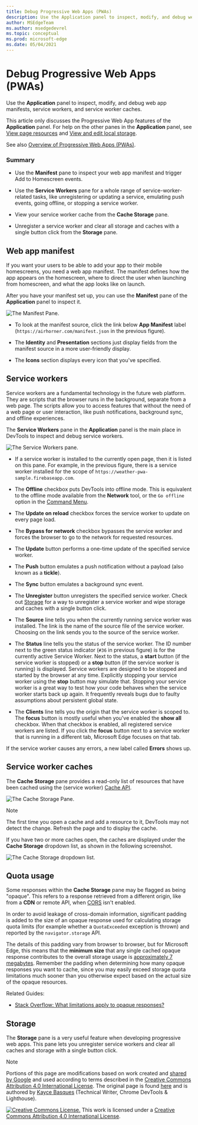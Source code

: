 ```yaml
---
title: Debug Progressive Web Apps (PWAs)
description: Use the Application panel to inspect, modify, and debug web app manifests, service workers, and service worker caches.
author: MSEdgeTeam
ms.author: msedgedevrel
ms.topic: conceptual
ms.prod: microsoft-edge
ms.date: 05/04/2021
---
```

<!-- Copyright Kayce Basques

   Licensed under the Apache License, Version 2.0 (the "License");
   you may not use this file except in compliance with the License.
   You may obtain a copy of the License at

       https://www.apache.org/licenses/LICENSE-2.0

   Unless required by applicable law or agreed to in writing, software
   distributed under the License is distributed on an "AS IS" BASIS,
   WITHOUT WARRANTIES OR CONDITIONS OF ANY KIND, either express or implied.
   See the License for the specific language governing permissions and
   limitations under the License.  -->
# Debug Progressive Web Apps (PWAs)

Use the **Application** panel to inspect, modify, and debug web app manifests, service workers, and service worker caches.

This article only discusses the Progressive Web App features of the **Application** panel.  For help on the other panes in the **Application** panel, see [View page resources](../resources/index.md) and [View and edit local storage](../storage/localstorage.md).

See also [Overview of Progressive Web Apps (PWAs)](../../progressive-web-apps-chromium/index.md).

### Summary

*  Use the **Manifest** pane to inspect your web app manifest and trigger Add to Homescreen events.

*  Use the **Service Workers** pane for a whole range of service-worker-related tasks, like unregistering or updating a service, emulating push events, going offline, or stopping a service worker.

*  View your service worker cache from the **Cache Storage** pane.

*  Unregister a service worker and clear all storage and caches with a single button click from the **Storage** pane.


<!-- ====================================================================== -->
## Web app manifest

If you want your users to be able to add your app to their mobile homescreens, you need a web app manifest.  The manifest defines how the app appears on the homescreen, where to direct the user when launching from homescreen, and what the app looks like on launch.

<!--Related Guides:

* [Improve user experiences with a Web App Manifest](/web/fundamentals/web-app-manifest)
* [Using App Install Banners](/web/fundamentals/app-install-banners)  -->

<!--TODO:  Link to sections when available. -->

After you have your manifest set up, you can use the **Manifest** pane of the **Application** panel to inspect it.

![The Manifest Pane.](../media/manifest-pane.msft.png)

*  To look at the manifest source, click the link below **App Manifest** label (`https://airhorner.com/manifest.json` in the previous figure).
<!-- *  Click the **Add to homescreen** button to simulate an Add to Homescreen event.  Check out the next section for more information.  -->

*  The **Identity** and **Presentation** sections just display fields from the manifest source in a more user-friendly display.

*  The **Icons** section displays every icon that you've specified.

<!--### Simulate Add to Homescreen events  -->

<!--A web app may only be added to a homescreen when the site is visited at least twice, with at least five minutes between visits.  While developing or debugging your Add to Homescreen workflow, the criteria is potentially inconvenient.
The **Add to homescreen** button on the **App Manifest** pane lets you simulate Add to Homescreen events whenever you want.  -->

<!--You can test out this feature with the [Microsoft I/O 2016 progressive web app](https://events.alpahabet.com/io2016/), which has proper support for Add to Homescreen.  Choosing on **Add to Homescreen** while the app is open prompts Microsoft Edge to display the "add this site to your shelf" banner, which is the desktop equivalent of the "add to homescreen" banner for mobile devices.  -->

<!--
![Add to desktop shelf.](../media/io.msft.png)
-->

<!--
> [!Tip]
> Keep the **Console** drawer open while simulating Add to Homescreen events.  The Console tells you if your manifest has any issues and logs other information about the Add to Homescreen lifecycle.  -->

<!--The **Add to Homescreen** feature cannot yet simulate the workflow for mobile devices.  Notice how the "add to shelf" prompt was triggered in the screenshot above, even though DevTools is in Device Mode (Device Emulation).  However, if you can successfully add your app to your desktop shelf, then it works for mobile, too.  -->

<!-- TODO: Rework content after sample app is created. -->

<!--If you want to test out the genuine mobile experience, you can connect a real mobile device to DevTools via [remote debugging](/debug/remote-debugging/remote-debugging), and then click the **Add to Homescreen** button (on DevTools) to trigger the "add to homescreen" prompt on the connected mobile device.  -->

<!--TODO:  Link Debug "remote debugging" sections when available. -->


<!-- ====================================================================== -->
## Service workers

Service workers are a fundamental technology in the future web platform.  They are scripts that the browser runs in the background, separate from a web page.  The scripts allow you to access features that without the need of a web page or user interaction, like push notifications, background sync, and offline experiences.

<!--Related Guides:

* [Intro to Service Workers](/web/fundamentals/primers/service-worker)
* [Push Notifications: Timely, Relevant, and Precise](/web/fundamentals/push-notifications)  -->

<!-- [How Push Works](/web/fundamentals/push-notifications/how-push-works) -->

<!--TODO:  Link to sections when available. -->

The **Service Workers** pane in the **Application** panel is the main place in DevTools to inspect and debug service workers.

![The Service Workers pane.](../media/service-workers-pane.msft.png)

*  If a service worker is installed to the currently open page, then it is listed on this pane.  For example, in the previous figure, there is a service worker installed for the scope of `https://weather-pwa-sample.firebaseapp.com`.

*  The **Offline** checkbox puts DevTools into offline mode.  This is equivalent to the offline mode available from the **Network** tool, or the `Go offline` option in the [Command Menu](../command-menu/index.md).

*  The **Update on reload** checkbox forces the service worker to update on every page load.

*  The **Bypass for network** checkbox bypasses the service worker and forces the browser to go to the network for requested resources.

*  The **Update** button performs a one-time update of the specified service worker.

*  The **Push** button emulates a push notification without a payload (also known as a **tickle**).

*  The **Sync** button emulates a background sync event.

*  The **Unregister** button unregisters the specified service worker.  Check out [Storage](#storage) for a way to unregister a service worker and wipe storage and caches with a single button click.

*  The **Source** line tells you when the currently running service worker was installed.  The link is the name of the source file of the service worker.  Choosing on the link sends you to the source of the service worker.

*  The **Status** line tells you the status of the service worker.  The ID number next to the green status indicator (`#36` in previous figure) is for the currently active Service Worker.  Next to the status, a **start** button (if the service worker is stopped) or a **stop** button (if the service worker is running) is displayed.  Service workers are designed to be stopped and started by the browser at any time.  Explicitly stopping your service worker using the **stop** button may simulate that.  Stopping your service worker is a great way to test how your code behaves when the service worker starts back up again.  It frequently reveals bugs due to faulty assumptions about persistent global state.

*  The **Clients** line tells you the origin that the service worker is scoped to.  The **focus** button is mostly useful when you've enabled the **show all** checkbox.  When that checkbox is enabled, all registered service workers are listed.  If you click the **focus** button next to a service worker that is running in a different tab, Microsoft Edge focuses on that tab.

If the service worker causes any errors, a new label called **Errors** shows up.

<!--
![Service worker with errors.](../media/sw-error.msft.png)
-->

<!--TODO:  Capture Service Worker Errors sample when available. -->
<!--TODO:  Link Web "How tickle works" sections when available. -->


<!-- ====================================================================== -->
## Service worker caches

The **Cache Storage** pane provides a read-only list of resources that have been cached using the (service worker) [Cache API](https://developer.mozilla.org/docs/Web/API/Cache).

![The Cache Storage Pane.](../media/cache-pane-cache-storage-resources.msft.png)

> [!NOTE]
> The first time you open a cache and add a resource to it, DevTools may not detect the change.  Refresh the page and to display the cache.

If you have two or more caches open, the caches are displayed under the **Cache Storage** dropdown list, as shown in the following screenshot.

![The Cache Storage dropdown list.](../media/cache-pane-cache-storage.msft.png)


<!-- ====================================================================== -->
## Quota usage

Some responses within the **Cache Storage** pane may be flagged as being "opaque".<!-- [opaque](/web/fundamentals/glossary#opaque-response) -->  This refers to a response retrieved from a different origin, like from a **CDN**<!-- [CDN](/web/fundamentals/glossary#CDN) --> or remote API, when [CORS](https://fetch.spec.whatwg.org/#http-cors-protocol) isn't enabled.

<!--TODO:  Link Web "CDN" section when available. -->
<!--TODO:  Link Web "opaque" section when available. -->

In order to avoid leakage of cross-domain information, significant padding is added to the size of an opaque response used for calculating storage quota limits (for example whether a `QuotaExceeded` exception is thrown) and reported by the `navigator.storage` API.

<!--TODO:  Link Estimating "`navigator.storage` API" sections when available. -->
<!-- [Estimating available storage space](whats-new/2017/08/estimating-available-storage-space) -->

The details of this padding vary from browser to browser, but for Microsoft Edge, this means that the **minimum size** that any single cached opaque response contributes to the overall storage usage is [approximately 7 megabytes](https://bugs.chromium.org/p/chromium/issues/detail?id=796060#c17).  Remember the padding when determining how many opaque responses you want to cache, since you may easily exceed storage quota limitations much sooner than you otherwise expect based on the actual size of the opaque resources.

Related Guides:

* [Stack Overflow: What limitations apply to opaque responses?](https://stackoverflow.com/q/39109789/385997)
<!--* [Alphabet work container: Understanding Storage Quota](/web/tools/Alphabet-work-container/guides/storage-quota#beware_of_opaque_responses)  -->

<!--TODO:  Link Work container storage quota for opaque responses section when available. -->


<!-- ====================================================================== -->
## Storage

The **Storage** pane is a very useful feature when developing progressive web apps.  This pane lets you unregister service workers and clear all caches and storage with a single button click.  <!--Check out the section below to learn more.  -->

<!--Related Guides:

* [Clear Storage](/iterate/manage-data/local-storage#clear-storage)  -->

<!--TODO:  Link to sections when available. -->

<!--## Other Application panel guides

Check out the guides below for more help on the other panes of the **Application** panel.

Related Guides:

* [Inspect page resources](/iterate/manage-data/page-resources)
* [Inspect and manage local storage and caches](/iterate/manage-data/local-storage)  -->


<!-- ====================================================================== -->
> [!NOTE]
> Portions of this page are modifications based on work created and [shared by Google](https://developers.google.com/terms/site-policies) and used according to terms described in the [Creative Commons Attribution 4.0 International License](https://creativecommons.org/licenses/by/4.0).
> The original page is found [here](https://developer.chrome.com/docs/devtools/progressive-web-apps/) and is authored by [Kayce Basques](https://developers.google.com/web/resources/contributors#kayce-basques) (Technical Writer, Chrome DevTools \& Lighthouse).

[![Creative Commons License.](../../media/cc-logo/88x31.png)](https://creativecommons.org/licenses/by/4.0)
This work is licensed under a [Creative Commons Attribution 4.0 International License](https://creativecommons.org/licenses/by/4.0).
